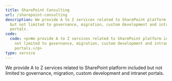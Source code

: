 ```yaml
---
title: SharePoint Consulting
url: /sharepoint-consulting
description: We provide A to Z services related to SharePoint platform included
  but not limited to governance, migration, custom development and intranet
  portals.
code:
  code: <p>We provide A to Z services related to SharePoint platform included but
    not limited to governance, migration, custom development and intranet
    portals.</p>
type: service
---
```

We provide A to Z services related to SharePoint platform included but not limited to governance, migration, custom development and intranet portals.